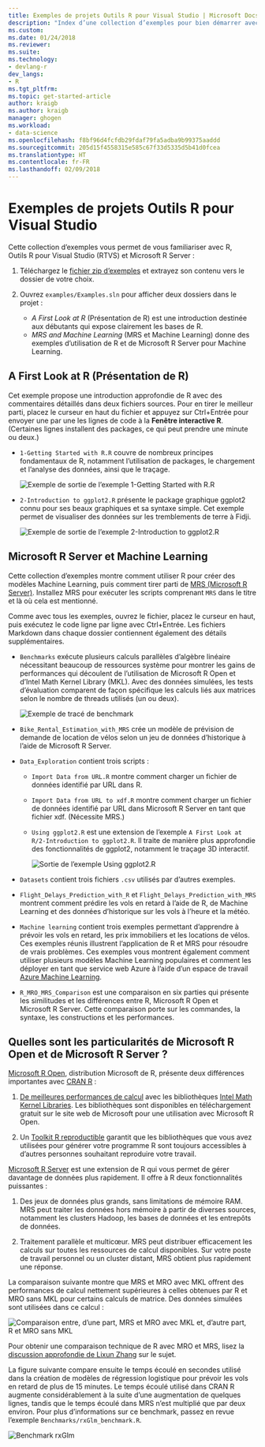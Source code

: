 ```yaml
---
title: Exemples de projets Outils R pour Visual Studio | Microsoft Docs
description: "Index d’une collection d’exemples pour bien démarrer avec R et Visual Studio."
ms.custom: 
ms.date: 01/24/2018
ms.reviewer: 
ms.suite: 
ms.technology:
- devlang-r
dev_langs:
- R
ms.tgt_pltfrm: 
ms.topic: get-started-article
author: kraigb
ms.author: kraigb
manager: ghogen
ms.workload:
- data-science
ms.openlocfilehash: f8bf96d4fcfdb29fdaf79fa5adba9b99375aaddd
ms.sourcegitcommit: 205d15f4558315e585c67f33d5335d5b41d0fcea
ms.translationtype: HT
ms.contentlocale: fr-FR
ms.lasthandoff: 02/09/2018
---
```

# <a name="r-tools-for-visual-studio-sample-projects"></a>Exemples de projets Outils R pour Visual Studio

Cette collection d’exemples vous permet de vous familiariser avec R, Outils R pour Visual Studio (RTVS) et Microsoft R Server :

1. Téléchargez le [fichier zip d’exemples](https://github.com/Microsoft/RTVS-docs/archive/master.zip) et extrayez son contenu vers le dossier de votre choix.
1. Ouvrez `examples/Examples.sln` pour afficher deux dossiers dans le projet :

    - *A First Look at R* (Présentation de R) est une introduction destinée aux débutants qui expose clairement les bases de R.
    - *MRS and Machine Learning* (MRS et Machine Learning) donne des exemples d’utilisation de R et de Microsoft R Server pour Machine Learning.

## <a name="a-first-look-at-r"></a>A First Look at R (Présentation de R)

Cet exemple propose une introduction approfondie de R avec des commentaires détaillés dans deux fichiers sources. Pour en tirer le meilleur parti, placez le curseur en haut du fichier et appuyez sur Ctrl+Entrée pour envoyer une par une les lignes de code à la **Fenêtre interactive R**. (Certaines lignes installent des packages, ce qui peut prendre une minute ou deux.)

- `1-Getting Started with R.R` couvre de nombreux principes fondamentaux de R, notamment l’utilisation de packages, le chargement et l’analyse des données, ainsi que le traçage.

    ![Exemple de sortie de l’exemple 1-Getting Started with R.R](media/samples-getting-started-output.png)

- `2-Introduction to ggplot2.R` présente le package graphique ggplot2 connu pour ses beaux graphiques et sa syntaxe simple. Cet exemple permet de visualiser des données sur les tremblements de terre à Fidji.

    ![Exemple de sortie de l’exemple 2-Introduction to ggplot2.R](media/samples-ggplot-output.png)

## <a name="microsoft-r-server-and-machine-learning"></a>Microsoft R Server et Machine Learning

Cette collection d’exemples montre comment utiliser R pour créer des modèles Machine Learning, puis comment tirer parti de [MRS (Microsoft R Server)](http://aka.ms/rtvs-msft-r). Installez MRS pour exécuter les scripts comprenant `MRS` dans le titre et là où cela est mentionné.

Comme avec tous les exemples, ouvrez le fichier, placez le curseur en haut, puis exécutez le code ligne par ligne avec Ctrl+Entrée. Les fichiers Markdown dans chaque dossier contiennent également des détails supplémentaires.

- `Benchmarks` exécute plusieurs calculs parallèles d’algèbre linéaire nécessitant beaucoup de ressources système pour montrer les gains de performances qui découlent de l’utilisation de Microsoft R Open et d’Intel Math Kernel Library (MKL). Avec des données simulées, les tests d’évaluation comparent de façon spécifique les calculs liés aux matrices selon le nombre de threads utilisés (un ou deux).

    ![Exemple de tracé de benchmark](media/samples-mro-benchmark-plot.png)

- `Bike_Rental_Estimation_with_MRS` crée un modèle de prévision de demande de location de vélos selon un jeu de données d’historique à l’aide de Microsoft R Server. 

- `Data_Exploration` contient trois scripts :

  - `Import Data from URL.R` montre comment charger un fichier de données identifié par URL dans R.
  - `Import Data from URL to xdf.R` montre comment charger un fichier de données identifié par URL dans Microsoft R Server en tant que fichier xdf. (Nécessite MRS.)
  - `Using ggplot2.R` est une extension de l’exemple `A First Look at R/2-Introduction to ggplot2.R`. Il traite de manière plus approfondie des fonctionnalités de ggplot2, notamment le traçage 3D interactif.

      ![Sortie de l’exemple Using ggplot2.R](media/samples-3d-interactive.png)

- `Datasets` contient trois fichiers `.csv` utilisés par d’autres exemples.
- `Flight_Delays_Prediction_with_R` et `Flight_Delays_Prediction_with_MRS` montrent comment prédire les vols en retard à l’aide de R, de Machine Learning et des données d’historique sur les vols à l’heure et la météo. 
- `Machine learning` contient trois exemples permettant d’apprendre à prévoir les vols en retard, les prix immobiliers et les locations de vélos. Ces exemples réunis illustrent l’application de R et MRS pour résoudre de vrais problèmes. Ces exemples vous montrent également comment utiliser plusieurs modèles Machine Learning populaires et comment les déployer en tant que service web Azure à l’aide d’un espace de travail [Azure Machine Learning](https://azure.microsoft.com/services/machine-learning/).

- `R_MRO_MRS_Comparison` est une comparaison en six parties qui présente les similitudes et les différences entre R, Microsoft R Open et Microsoft R Server. Cette comparaison porte sur les commandes, la syntaxe, les constructions et les performances.

## <a name="whats-special-about-microsoft-r-open-and-microsoft-r-server"></a>Quelles sont les particularités de Microsoft R Open et de Microsoft R Server ?

[Microsoft R Open](http://aka.ms/rtvs-r-open), distribution Microsoft de R, présente deux différences importantes avec [CRAN R](https://cran.r-project.org/) :

1. [De meilleures performances de calcul](https://mran.revolutionanalytics.com/rro/#intelmkl1) avec les bibliothèques [Intel Math Kernel Libraries](https://software.intel.com/intel-mkl). Les bibliothèques sont disponibles en téléchargement gratuit sur le site web de Microsoft pour une utilisation avec Microsoft R Open.

1. Un [Toolkit R reproductible](https://mran.revolutionanalytics.com/rro/#reproducibility) garantit que les bibliothèques que vous avez utilisées pour générer votre programme R sont toujours accessibles à d’autres personnes souhaitant reproduire votre travail.

[Microsoft R Server](http://aka.ms/rtvs-msft-r) est une extension de R qui vous permet de gérer davantage de données plus rapidement. Il offre à R deux fonctionnalités puissantes :

1. Des jeux de données plus grands, sans limitations de mémoire RAM. MRS peut traiter les données hors mémoire à partir de diverses sources, notamment les clusters Hadoop, les bases de données et les entrepôts de données.

1. Traitement parallèle et multicœur. MRS peut distribuer efficacement les calculs sur toutes les ressources de calcul disponibles. Sur votre poste de travail personnel ou un cluster distant, MRS obtient plus rapidement une réponse.

La comparaison suivante montre que MRS et MRO avec MKL offrent des performances de calcul nettement supérieures à celles obtenues par R et MRO sans MKL pour certains calculs de matrice. Des données simulées sont utilisées dans ce calcul :

![Comparaison entre, d’une part, MRS et MRO avec MKL et, d’autre part, R et MRO sans MKL](media/samples-speed-comparison.png)

Pour obtenir une comparaison technique de R avec MRO et MRS, lisez la [discussion approfondie de Lixun Zhang](http://htmlpreview.github.io/?https://github.com/lixzhang/R-MRO-MRS/blob/master/Introduction_to_MRO_and_MRS.html) sur le sujet.

La figure suivante compare ensuite le temps écoulé en secondes utilisé dans la création de modèles de régression logistique pour prévoir les vols en retard de plus de 15 minutes.  Le temps écoulé utilisé dans CRAN R augmente considérablement à la suite d’une augmentation de quelques lignes, tandis que le temps écoulé dans MRS n’est multiplié que par deux environ. Pour plus d’informations sur ce benchmark, passez en revue l’exemple `Benchmarks/rxGlm_benchmark.R`.

![Benchmark rxGlm](media/samples-rxGLM-benchmark.png)

